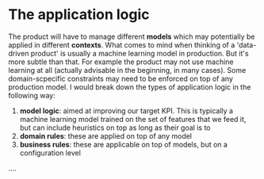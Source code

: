 # The application logic

The product will have to manage different **models** which may potentially be applied in different **contexts**. What comes to mind when thinking of a 'data-driven product' is usually a machine learning model in production. But it's more subtle than that. For example the product may not use machine learning at all (actually advisable in the beginning, in many cases). Some domain-scpecific constraints may need to be enforced on top of any production model. I would break down the types of application logic in the following way:
1. **model logic**: aimed at improving our target KPI. This is typically a machine learning model trained on the set of features that we feed it, but can include heuristics on top as long as their goal is to 
2. **domain rules**: these are applied on top of any model 
3. **business rules**: these are applicable on top of models, but on a configuration level


....
